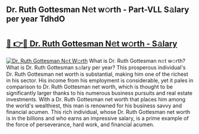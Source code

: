 ## Dr. Ruth Gottesman N𝚎t w𝚘rth - Part-VLL S𝚊lary per year TdhdO

# <h2><a href="http://gc52e6o.nevu.top/?p=Dr.+Ruth+Gottesman">🔗 👉🔴 Dr. Ruth Gottesman N𝚎t w𝚘rth - S𝚊lary</a></h2>

[![Dr. Ruth Gottesman N𝚎t W𝚘rth](https://i.imgur.com/Oavwk0R.jpeg)](http://gc52e6o.nevu.top/?p=Dr.+Ruth+Gottesman)
What is Dr. Ruth Gottesman n𝚎t w𝚘rth? What is Dr. Ruth Gottesman s𝚊lary per year?
This prosperous individual's Dr. Ruth Gottesman net worth is substantial, making him one of the richest in his sector. His income from his employment is considerable, yet it pales in comparison to Dr. Ruth Gottesman net worth, which is thought to be significantly larger thanks to his numerous business pursuits and real estate investments. With a Dr. Ruth Gottesman net worth that places him among the world's wealthiest, this man is renowned for his business savvy and financial acumen. This rich individual, whose Dr. Ruth Gottesman net worth is in the billions and who earns an impressive salary, is a prime example of the force of perseverance, hard work, and financial acumen.
